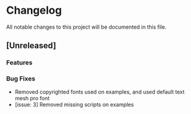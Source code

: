 # Changelog

All notable changes to this project will be documented in this file.


## [Unreleased]

### Features

### Bug Fixes

- Removed copyrighted fonts used on examples, and used default text mesh pro font
- [issue: 3] Removed missing scripts on examples